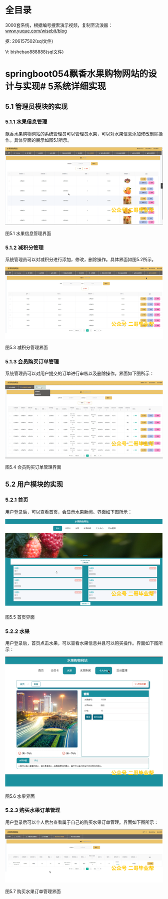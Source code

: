 # 全目录

3000套系统，根据编号搜索演示视频，复制至流浪器：www.yuque.com/wisebit/blog


<p>抠: 206157502(sql文件)</p>
<p>V: bishebao888888(sql文件)</p>


# springboot054飘香水果购物网站的设计与实现# 5系统详细实现
## 5.1 管理员模块的实现
### 5.1.1 水果信息管理
飘香水果购物网站的系统管理员可以管理员水果，可以对水果信息添加修改删除操作。具体界面的展示如图5.1所示。

![](/md/blog.010.png)

图5.1 水果信息管理界面
### 5.1.2 减积分管理
系统管理员可以对减积分进行添加，修改，删除操作。具体界面如图5.2所示。

![](/md/blog.011.png)

图5.3 减积分管理界面
### 5.1.3 会员购买订单管理
系统管理员可以对用户提交的订单进行审核以及删除操作。界面如下图所示：

![](/md/blog.012.png)

图5.4 会员购买订单管理界面

## 5.2 用户模块的实现
### 5.2.1 首页
用户登录后，可以查看首页，会显示水果新闻。界面如下图所示：

![](/md/blog.013.png)

图5.5 首页界面
### 5.2.2 水果
用户登录后，首页点击水果，可以查看水果信息并且可以购买操作。界面如下图所示：

![](/md/blog.014.png)

图5.6 水果界面
### 5.2.3 购买水果订单管理
用户登录后可以个人后台查看属于自己的购买水果订单管理。界面如下图所示：

![](/md/blog.015.png)

图5.7 购买水果订单管理界面















